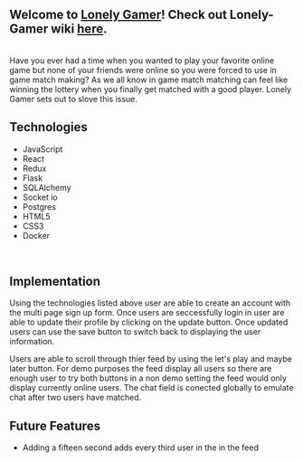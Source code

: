 ## Welcome to [Lonely Gamer](https://lonely-gamer.herokuapp.com/)! Check out Lonely-Gamer wiki [here](https://github.com/brandonheld/lonelyGamer/wiki).
<br>
Have you ever had a time when you wanted to play your favorite online game but none of your friends were online so you were forced to use in game match making? As we all know in game match matching can feel like winning the lottery when you finally get matched with a good player. Lonely Gamer sets out to slove this issue.
<br> 

## Technologies

* JavaScript
* React
* Redux
* Flask
* SQLAlchemy 
* Socket io
* Postgres 
* HTML5 
* CSS3
* Docker
<br>

## Implementation

Using the technologies listed above user are able to create an account with the multi page sign up form. Once users are seccessfully login in user are able to update their profile by clicking on the update button. Once updated users can use the save button to switch back to displaying the user information. 
<br>

Users are able to scroll through thier feed by using the let's play and maybe later button. For demo purposes the feed display all users so there are enough user to try both buttons in a non demo setting the feed would only display currently online users. 
The chat field is conected globally to emulate chat after two users have matched. 
<br>

## Future Features

* Adding a fifteen second adds every third user in the in the feed
